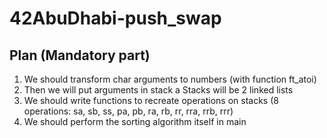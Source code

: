 # 42AbuDhabi-push_swap

## Plan (Mandatory part)

1) We should transform char arguments to numbers (with function ft_atoi)
2) Then we will put arguments in stack a
   Stacks will be 2 linked lists
3) We should write functions to recreate operations on stacks (8 operations: sa, sb, ss, pa, pb, ra, rb, rr, rra, rrb, rrr)
4) We should perform the sorting algorithm itself in main
